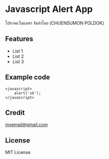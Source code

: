 # Javascript Alert App
โปรเจคเว็บแอพฯ จัดทำโดย (CHUENSUMON POLDOK)
## Features
* List 1
* List 2
* List 3
## Example code
```
<javascript>
    alert('ok');
</javascript>
```
## Credit
[myemail@gmail.com](https://gmail.com/)
## License
MIT License
